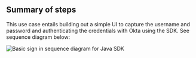 ## Summary of steps

This use case entails building out a simple UI to capture the username and password
and authenticating the credentials with Okta using the SDK. See sequence diagram below:

<div class="common-image-format">

![Basic sign in sequence diagram for Java SDK](/img/oie-embedded-sdk/oie-embedded-java-sdk-use-case-simple-sign-on-seq.png
 "Basic sign in sequence diagram for Java SDK")

</div>
